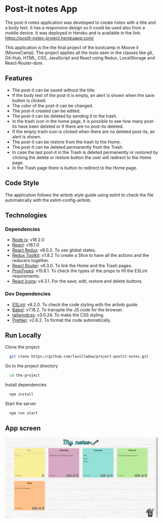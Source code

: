 
# Post-it notes App 

The post-it notes application was developed to create notes with a title and a body text. 
It has a responsive design so it could be used also from a mobile device. It was deployed in Heroku and
is available in the link: https://postit-notes-project.herokuapp.com/

This application is the  the final project of the bootcamp in Moove it (MooveCamp). 
The project applies all the tools seen in the classes like git, Git-Hub, HTML, CSS, JavaScript and
React using Redux, LocalStorage and React-Router-dom. 

## Features

- The post-it can be saved without the title. 
- If the body text of the post-it is empty, an alert is shown when the save button is clicked.
- The color of the post-it can be changed.
- The post-it created can be edited.
- The post-it can be deleted by sending it to the trash.
- In the trash icon in the home page, it is possible to see how many post-its have been deleted or if there are no post-its deleted.
- If the empty trash icon is clicked when there are no deleted post-its, an alert is shown. 
- The post-it can be restore from the trash to the Home.
- The post-it can be deleted permanently from the Trash.
- In case the last post-it in the Trash is deleted permanently or restored by clicking the delete or restore button the user will redirect to the Home page.
- In the Trash page there is button to redirect to the Home page.

## Code Style

The application follows the airbnb style guide 
using eslint to check the file automatically with the 
eslint-config-airbnb. 

## Technologies

### Dependencies

* [Node.js](https://nodejs.org/es/): v18.2.0
* [React](https://reactjs.org/): v18.1.0
* [React Redux](https://react-redux.js.org): v8.0.2. To use global states.
* [Redux Toolkit](https://redux-toolkit.js.org/): v1.8.2 To create a Slice to have all the actions and the reducers together.
* [React Router](https://reactrouter.com/docs/en/v6): v6.3.0. To link the Home and the Trash pages.
* [PropTypes](https://www.npmjs.com/package/prop-types): v15.8.1. To check the types of the props to fill the ESLint requirements.
* [React Icons](https://react-icons.github.io/react-icons/): v4.3.1. For the save, edit, restore and delete buttons.

### Dev Dependencies

* [ESLint](https://eslint.org/docs/user-guide/getting-started): v8.2.0. To check the code styling with the airbnb guide.
* [Babel](https://www.npmjs.com/package/@babel/core): v7.18.2. To transpile the JS code for the browser.
* [tailwindcss](https://tailwindcss.com/docs/guides/create-react-app): v3.0.24. To make the CSS styling 
* [Prettier](https://prettier.io/docs/en/install.html): v2.6.2. To format the code automatically.
## Run Locally

Clone the project

```bash
  git clone https://github.com/lavilladaa/project-postit-notes.git
```

Go to the project directory

```bash
  cd the-project
```

Install dependencies

```bash
  npm install
```

Start the server

```bash
  npm run start
```
## App screen
![Algorithm schema](./src/components/assets/screenApp.PNG)

